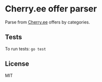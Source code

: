 
# Cherry.ee offer parser

Parse from [Cherry.ee](www.cherry.ee) offers by categories.

## Tests

To run tests: ```go test```

## License

MIT
